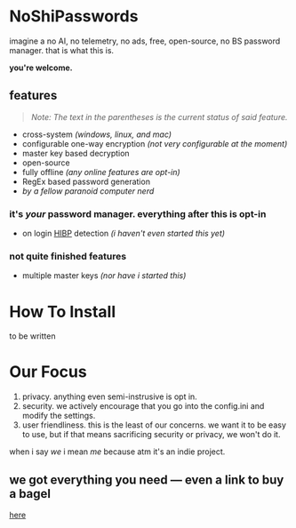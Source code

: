 # NoShiPasswords
imagine a no AI, no telemetry, no ads, free, open-source, no BS password manager. that is what this is.

**you're welcome.**

## features
> *Note: The text in the parentheses is the current status of said feature.*

- cross-system *(windows, linux, and mac)*
- configurable one-way encryption *(not very configurable at the moment)*
- master key based decryption
- open-source
- fully offline *(any online features are opt-in)*
- RegEx based password generation
- *by a fellow paranoid computer nerd*

### it's *your* password manager. everything after this is opt-in
- on login [HIBP](https://haveibeenpwned.com/) detection *(i haven't even started this yet)*

### not quite finished features
- multiple master keys *(nor have i started this)*

# How To Install
to be written

# Our Focus
1. privacy. anything even semi-instrusive is opt in.
2. security. we actively encourage that you go into the config.ini and modify the settings.
3. user friendliness. this is the least of our concerns. we want it to be easy to use, but if that means sacrificing security or privacy, we won't do it.

when i say *we* i mean *me* because atm it's an indie project.

## we got everything you need — even a link to buy a bagel
[here](https://www.hero.co/products/everything-bagel/)
